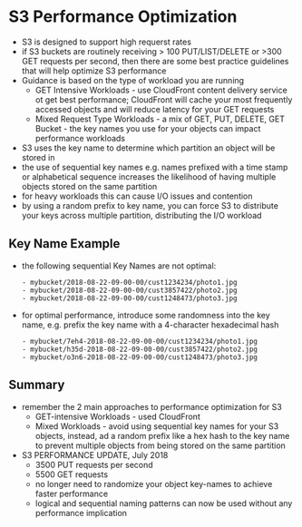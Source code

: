 # S3 Performance Optimization
- S3 is designed to support high requerst rates
- if S3 buckets are routinely receiving > 100 PUT/LIST/DELETE or >300 GET requests per second, then there are some best practice guidelines that will help optimize S3 performance
- Guidance is based on the type of workload you are running
  - GET Intensive Workloads - use CloudFront content delivery service ot get best performance; CloudFront will cache your most frequently accessed objects and will reduce latency for your GET requests
  - Mixed Request Type Workloads - a mix of GET, PUT, DELETE, GET Bucket - the key names you use for your objects can impact performance workloads
- S3 uses the key name to determine which partition an object will be stored in
- the use of  sequential key names e.g. names prefixed with a time stamp or alphabetical sequence increases the likelihood of having multiple objects stored on the same partition
- for heavy workloads this can cause I/O issues and contention
- by using a random prefix to key name, you can force S3 to distribute your keys across multiple partition, distributing the I/O workload


## Key Name Example
- the following sequential Key Names are not optimal:
  ```
  - mybucket/2018-08-22-09-00-00/cust1234234/photo1.jpg
  - mybucket/2018-08-22-09-00-00/cust3857422/photo2.jpg
  - mybucket/2018-08-22-09-00-00/cust1248473/photo3.jpg
  ```
- for optimal performance, introduce some randomness into the key name, e.g. prefix the key name with a 4-character hexadecimal hash
  ```
  - mybucket/7eh4-2018-08-22-09-00-00/cust1234234/photo1.jpg
  - mybucket/h35d-2018-08-22-09-00-00/cust3857422/photo2.jpg
  - mybucket/o3n6-2018-08-22-09-00-00/cust1248473/photo3.jpg
  ```

## Summary
- remember the 2 main approaches to performance optimization for S3
  - GET-intensive Workloads - used CloudFront
  - Mixed Workloads - avoid using sequential key names for your S3 objects, instead, ad a random prefix like a hex hash to the key name to prevent multiple objects from being stored on the same partition
- S3 PERFORMANCE UPDATE, July 2018
  - 3500 PUT requests per second
  - 5500 GET requests
  - no longer need to randomize your object key-names to achieve faster performance
  - logical and sequential naming patterns can now be used without any performance implication